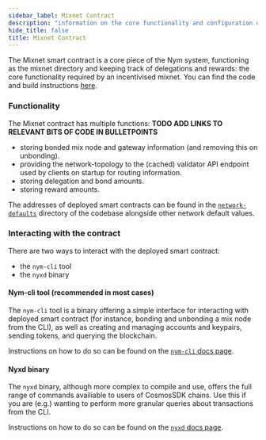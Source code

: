 ```yaml
---
sidebar_label: Mixnet Contract
description: "information on the core functionality and configuration of the mixnet smart contract"
hide_title: false
title: Mixnet Contract
---
```


The Mixnet smart contract is a core piece of the Nym system, functioning as the mixnet directory and keeping track of delegations and rewards: the core functionality required by an incentivised mixnet. You can find the code and build instructions [here](https://github.com/nymtech/nym/tree/release/v1.1.0/contracts/mixnet).

### Functionality 
The Mixnet contract has multiple functions: 
**TODO ADD LINKS TO RELEVANT BITS OF CODE IN BULLETPOINTS**
* storing bonded mix node and gateway information (and removing this on unbonding).
* providing the network-topology to the (cached) validator API endpoint used by clients on startup for routing information. 
* storing delegation and bond amounts.
* storing reward amounts. 

The addresses of deployed smart contracts can be found in the [`network-defaults`](https://github.com/nymtech/nym/blob/release/v1.1.0/common/network-defaults/src/mainnet.rs) directory of the codebase alongside other network default values.

### Interacting with the contract 
There are two ways to interact with the deployed smart contract: 
* the `nym-cli` tool
* the `nyxd` binary

#### Nym-cli tool (recommended in most cases) 
The `nym-cli` tool is a binary offering a simple interface for interacting with deployed smart contract (for instance, bonding and unbonding a mix node from the CLI), as well as creating and managing accounts and keypairs, sending tokens, and querying the blockchain. 

Instructions on how to do so can be found on the [`nym-cli` docs page](/docs/next/nym-cli).

#### Nyxd binary 
The `nyxd` binary, although more complex to compile and use, offers the full range of commands availiable to users of CosmosSDK chains. Use this if you are (e.g.) wanting to perform more granular queries about transactions from the CLI. 

Instructions on how to do so can be found on the [`nyxd` docs page](/docs/next/run-nym-nodes/nodes/rpc-node).


